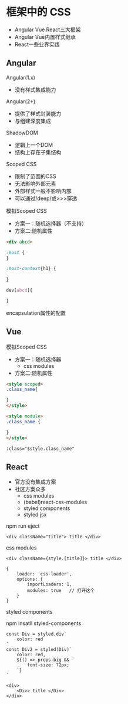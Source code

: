 # 框架中的 CSS

- Angular Vue React三大框架
- Angular Vue内置样式继承
- React一些业界实践


## Angular

Angular(1.x)
- 没有样式集成能力

Angular(2+)
- 提供了样式封装能力
- 与组建深度集成

ShadowDOM
- 逻辑上一个DOM
- 结构上存在子集结构


Scoped CSS
- 限制了范围的CSS
- 无法影响外部元素
- 外部样式一般不影响内部
- 可以通过/deep/或>>>穿透



模拟Scoped CSS

- 方案一：随机选择器（不支持）
- 方案二:随机属性

```html
<div abcd>
```

```css
:host {
}

:host-context{h1} {
    
}

dev[abcd]{

}
```

encapsulation属性的配置



## Vue

模拟Scoped CSS

- 方案一：随机选择器
    - css modules
- 方案二:随机属性

```html
<style scoped>
.class_name{

}
</style>

<style module>
.class_name {

}
</style>

:class="$style.class_name"
```


## React

- 官方没有集成方案
- 社区方案众多
    - css modules
    - (babel)react-css-modules
    - styled components
    - styled jsx


npm run eject


```
<div className="title"> title </div>
```

css modules
```
<div className={style.[title]}> title </div>

{
    loader: 'css-loader',
    options: {
        importLoaders: 1,
        modules: true   // 打开这个
    }
}
```


styled components

npm insatll styled-components
```
const Div = styled.div`
    color: red
`
const Div2 = styled(Div)`
    color: red,
    ${() => props.big && `
        font-size: 72px;
    `}
`

<div>
    <Div> title </Div>
</div>
```
